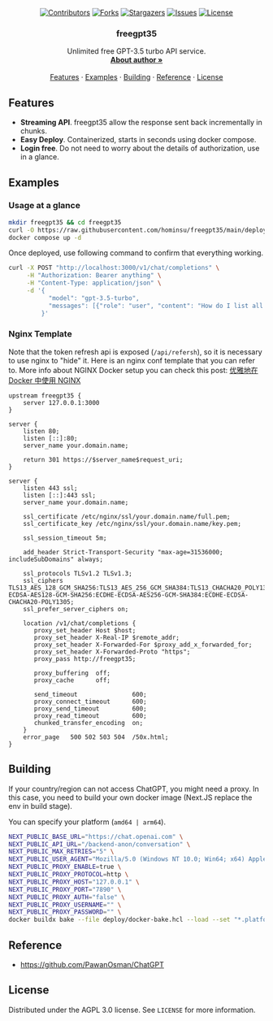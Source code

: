 <div id="top"></div>

<!-- PROJECT SHIELDS -->
<p align="center">
<a href="https://github.com/hominsu/freegpt35/graphs/contributors"><img src="https://img.shields.io/github/contributors/hominsu/freegpt35.svg?style=for-the-badge" alt="Contributors"></a>
<a href="https://github.com/hominsu/freegpt35/network/members"><img src="https://img.shields.io/github/forks/hominsu/freegpt35.svg?style=for-the-badge" alt="Forks"></a>
<a href="https://github.com/hominsu/freegpt35/stargazers"><img src="https://img.shields.io/github/stars/hominsu/freegpt35.svg?style=for-the-badge" alt="Stargazers"></a>
<a href="https://github.com/hominsu/freegpt35/issues"><img src="https://img.shields.io/github/issues/hominsu/freegpt35.svg?style=for-the-badge" alt="Issues"></a>
<a href="https://github.com/hominsu/freegpt35/blob/master/LICENSE"><img src="https://img.shields.io/github/license/hominsu/freegpt35.svg?style=for-the-badge" alt="License"></a>
</p>

<div align="center">

<h3 align="center">freegpt35</h3>
  <p align="center">
    Unlimited free GPT-3.5 turbo API service.
    <br/>
    <a href="https://homing.so/about"><strong>About author »</strong></a>
    <br/>
    <br/>
    <a href="#Features">Features</a>
    ·
    <a href="#Examples">Examples</a>
    ·
    <a href="#Building">Building</a>
    ·
    <a href="#Reference">Reference</a>
    ·
    <a href="#License">License</a>
  </p>
</div>

## Features

- **Streaming API**. freegpt35 allow the response sent back incrementally in chunks.
- **Easy Deploy**. Containerized, starts in seconds using docker compose.
- **Login free**. Do not need to worry about the details of authorization, use in a glance.

## Examples

### Usage at a glance

```bash
mkdir freegpt35 && cd freegpt35
curl -O https://raw.githubusercontent.com/hominsu/freegpt35/main/deploy/docker-compose.yml
docker compose up -d
```

Once deployed, use following command to confirm that everything working.

```bash
curl -X POST "http://localhost:3000/v1/chat/completions" \
     -H "Authorization: Bearer anything" \
     -H "Content-Type: application/json" \
     -d '{
           "model": "gpt-3.5-turbo",
           "messages": [{"role": "user", "content": "How do I list all files in a directory using Python?"}]
         }'
```

### Nginx Template

Note that the token refresh api is exposed (`/api/refersh`), so it is necessary to use nginx to "hide" it. Here is an nginx conf template that you can refer to. More info about NGINX Docker setup you can check this post: [优雅地在 Docker 中使用 NGINX](https://homing.so/blog/nginx/how-to-use-nginx-elegantly-with-docker)

```nginx
upstream freegpt35 {
    server 127.0.0.1:3000
}

server {
    listen 80;
    listen [::]:80;
    server_name your.domain.name;

    return 301 https://$server_name$request_uri;
}

server {
    listen 443 ssl;
    listen [::]:443 ssl;
    server_name your.domain.name;

    ssl_certificate /etc/nginx/ssl/your.domain.name/full.pem;
    ssl_certificate_key /etc/nginx/ssl/your.domain.name/key.pem;

    ssl_session_timeout 5m;

    add_header Strict-Transport-Security "max-age=31536000; includeSubDomains" always;

    ssl_protocols TLSv1.2 TLSv1.3;
    ssl_ciphers TLS13_AES_128_GCM_SHA256:TLS13_AES_256_GCM_SHA384:TLS13_CHACHA20_POLY1305_SHA256:ECDHE-ECDSA-AES128-GCM-SHA256:ECDHE-ECDSA-AES256-GCM-SHA384:ECDHE-ECDSA-CHACHA20-POLY1305;
    ssl_prefer_server_ciphers on;

    location /v1/chat/completions {
       proxy_set_header Host $host;
       proxy_set_header X-Real-IP $remote_addr;
       proxy_set_header X-Forwarded-For $proxy_add_x_forwarded_for;
       proxy_set_header X-Forwarded-Proto "https";
       proxy_pass http://freegpt35;

       proxy_buffering  off;
       proxy_cache      off;

       send_timeout               600;
       proxy_connect_timeout      600;
       proxy_send_timeout         600;
       proxy_read_timeout         600;
       chunked_transfer_encoding  on;
    }
    error_page   500 502 503 504  /50x.html;
}
```

## Building

If your country/region can not access ChatGPT, you might need a proxy. In this case, you need to build your own docker image (Next.JS replace the env in build stage).

You can specify your platform (`amd64 | arm64`).

```bash
NEXT_PUBLIC_BASE_URL="https://chat.openai.com" \
NEXT_PUBLIC_API_URL="/backend-anon/conversation" \
NEXT_PUBLIC_MAX_RETRIES="5" \
NEXT_PUBLIC_USER_AGENT="Mozilla/5.0 (Windows NT 10.0; Win64; x64) AppleWebKit/537.36 (KHTML, like Gecko) Chrome/123.0.0.0 Safari/537.36" \
NEXT_PUBLIC_PROXY_ENABLE=true \
NEXT_PUBLIC_PROXY_PROTOCOL=http \
NEXT_PUBLIC_PROXY_HOST="127.0.0.1" \
NEXT_PUBLIC_PROXY_PORT="7890" \
NEXT_PUBLIC_PROXY_AUTH="false" \
NEXT_PUBLIC_PROXY_USERNAME="" \
NEXT_PUBLIC_PROXY_PASSWORD="" \
docker buildx bake --file deploy/docker-bake.hcl --load --set "*.platform=linux/amd64"
```

## Reference

- https://github.com/PawanOsman/ChatGPT

## License

Distributed under the AGPL 3.0 license. See `LICENSE` for more information.
